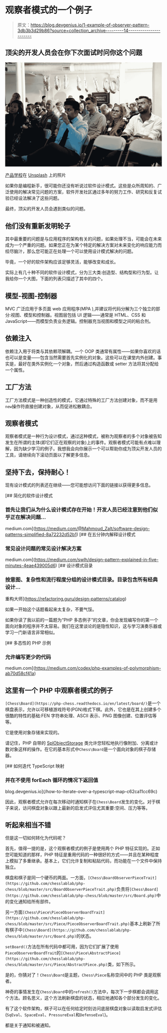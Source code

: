 # 观察者模式的一个例子

> 原文：<https://blog.devgenius.io/1-example-of-observer-pattern-3db3b3d29b86?source=collection_archive---------14----------------------->

## 顶尖的开发人员会在你下次面试时问你这个问题

![](img/92ebde3081a3d7c18c1d38cf513b02db.png)

[产品学校](https://unsplash.com/@productschool?utm_source=unsplash&utm_medium=referral&utm_content=creditCopyText)在 [Unsplash](https://unsplash.com/s/photos/celebration?utm_source=unsplash&utm_medium=referral&utm_content=creditCopyText) 上的照片

如果你是编程新手，很可能你还没有听说过软件设计模式。这些是众所周知的、广泛使用的解决常见问题的方案，软件开发社区通过多年的努力工作、研究和反复试验已经设法解决了这些问题。

最终，顶尖的开发人员会遇到类似的问题。

## 他们没有重新发明轮子

其中最重要的问题是与应用程序的架构有关的问题，如果处理不当，可能会在未来成为一个严重的问题。如果您正在为某个特定的解决方案对未来变化的响应能力而绞尽脑汁，那么您可能正在处理一个可以使用设计模式解决的问题。

毕竟，一个好的软件架构应该足够灵活，能够改变和成长。

实际上有几十种不同的软件设计模式，分为三大类:创造型、结构型和行为型。让我给你一个大图，下面的列表只描述了其中的四个。

## 模型-视图-控制器

MVC 广泛应用于多页面 web 应用程序(MPA ),并建议将代码分解为三个独立的部分:视图、模型和控制器。视图层包括 UI 逻辑——通常是 HTML、CSS 和 JavaScript——而模型负责业务逻辑。控制器充当视图和模型之间的粘合剂。

## 依赖注入

依赖注入用于将类与其依赖项解耦。一个 OOP 类通常有属性——如果你喜欢的话也可以是变量——包含当然需要首先实例化的对象。这些可以在课堂内外创建。事实是，最好在类外实例化一个对象，然后通过构造函数或 setter 方法将其分配给一个属性。

## 工厂方法

工厂方法模式是一种创造性的模式，它通过特殊的工厂方法创建对象，而不是用`new`操作符直接创建对象，从而促进松散耦合。

## 观察者模式

观察者模式是一种行为设计模式，通过这种模式，被称为观察者的多个对象被告知发生在所谓的主体(即它们正在观察的对象)上的事件。观察者模式可能有点难以理解，因为缺少学习的例子。我想我会向你展示一个可以帮助你成为顶尖开发人员的工具，请继续向下滚动页面以了解更多信息。

## 坚持下去，保持耐心！

现有设计模式的列表还在继续——您可能想访问下面的链接以获得更多信息。

[](https://medium.com/@Mahmoud_Zalt/software-design-patterns-simplified-8a72232d52b1) [## 简化的软件设计模式

### 首先让我们从为什么设计模式存在开始！开发人员已经注意到他们似乎正在解决问题…

medium.com](https://medium.com/@Mahmoud_Zalt/software-design-patterns-simplified-8a72232d52b1) [](https://medium.com/swlh/design-pattern-explained-in-five-minutes-4eae439005d6) [## 在五分钟内解释设计模式

### 常见设计问题的常见设计解决方案

medium.com](https://medium.com/swlh/design-pattern-explained-in-five-minutes-4eae439005d6) [](https://refactoring.guru/design-patterns/catalog) [## 设计模式目录

### 按意图、复杂性和流行程度分组的设计模式目录。目录包含所有经典设计…

重构大师](https://refactoring.guru/design-patterns/catalog) 

如果一开始这个话题看起来太复杂，不要气馁。

如果你读了我以前的一篇题为“PHP 多态例子”的文章，你会发现编写你的第一个面向对象的程序并不太容易。我们在这里谈论的是隐性知识，这与学习演奏乐器或学习一门新语言非常相似。

[](https://medium.com/codex/php-examples-of-polymorphism-ab70d58cf41a) [## 多态性的 PHP 示例

### 允许编写更少的代码

medium.com](https://medium.com/codex/php-examples-of-polymorphism-ab70d58cf41a) 

## 这里有一个 PHP 中观察者模式的例子

`[Chess\Board](https://php-chess.readthedocs.io/en/latest/board/)`是一个棋盘表示，允许以可移植游戏符号(PGN)格式下棋。此外，它也是在其上创建多个很酷的特性的基础:FEN 字符串处理、ASCII 表示、PNG 图像创建、位置评估等等。

它是使用对象存储来实现的。

请记住，PHP 自带的 [SplObjectStorage](https://www.php.net/manual/en/class.splobjectstorage.php) 类允许您轻松地执行像附加、分离或计数对象这样的操作。在它的基本形式中`Chess\Board`是一个面向对象的棋子存储器。

[](/how-to-iterate-over-a-typescript-map-c62ca11cc69c) [## 如何迭代 TypeScript 映射

### 并在不使用 forEach 循环的情况下返回值

blog.devgenius.io](/how-to-iterate-over-a-typescript-map-c62ca11cc69c) 

因此，观察者模式允许在每次移动时通知棋子在`Chess\Board`发生的变化。对于棋子来说，访问棋盘对象以跟上最新的启发式评估尤其重要:空间、压力等等。

## 听起来相当不错

但是这一切如何转化为代码呢？

首先，值得一提的是，这个观察者模式的例子是使用两个 PHP 特征实现的。正如您可能知道的那样，PHP 特征是重用代码的一种很好的方式——并且在某种程度上模拟了多重继承。基本上，它们允许复制和粘贴代码，而功能在一个文件中保持独立。

棋盘和棋子是同一个硬币的两面。一方面，`[Chess\BoardObserverPieceTrait](https://github.com/chesslablab/php-chess/blob/master/src/BoardObserverPieceTrait.php)`负责将`[Chess\Board](https://github.com/chesslablab/php-chess/blob/master/src/Board.php)`中的变化通知给所有部件。

另一方面`[Chess\Piece\PieceObserverBoardTrait](https://github.com/chesslablab/php-chess/blob/master/src/Piece/PieceObserverBoardTrait.php)`基本上刷新了所有棋子中`[Chess\Board](https://github.com/chesslablab/php-chess/blob/master/src/Board.php)`的状态。

`setBoard()`方法在所有代码中都可用，因为它们扩展了使用`PieceObserverBoardTrait`的`[Chess\Piece\AbstractPiece](https://github.com/chesslablab/php-chess/blob/master/src/Piece/AbstractPiece.php)`类，如下所示。

是的，你猜对了！`Chess\Board`是主题，`Chess\Piece`名称空间中的 PHP 类是观察者。

神奇的事情发生在`Chess\Board`中的`refresh()`方法中，每次下一步棋都会调用这个方法。顾名思义，这个方法刷新棋盘的状态，相应地通知各个部分发生的变化。

有了这个软件架构，棋子可以在任何给定时刻访问底层棋盘对象以读取启发式评估(`SqEval`、`SpaceEval`、`PressureEval`和`DefenseEval`)。

都是关于通知和被通知。